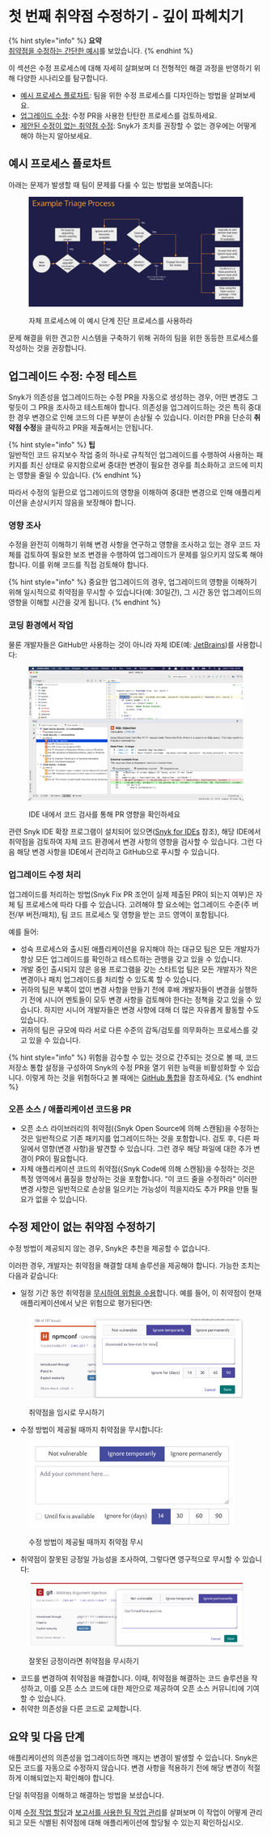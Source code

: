 # 첫 번째 취약점 수정하기 - 깊이 파헤치기

{% hint style="info" %}
**요약**\
[취약점을 수정하는 간단한 예시](fix-your-first-vulnerability.md)를 보았습니다.
{% endhint %}

이 섹션은 수정 프로세스에 대해 자세히 살펴보며 더 전형적인 해결 과정을 반영하기 위해 다양한 시나리오를 탐구합니다.

* [예시 프로세스 플로차트](fix-your-first-vulnerability-deeper-dive.md#example-process-flowchart): 팀을 위한 수정 프로세스를 디자인하는 방법을 살펴보세요.
* [업그레이드 수정](fix-your-first-vulnerability-deeper-dive.md#fix-by-upgrade-test-your-fixes): 수정 PR을 사용한 탄탄한 프로세스를 검토하세요.
* [제안된 수정이 없는 취약점 수정](fix-your-first-vulnerability-deeper-dive.md#fixing-a-vulnerability-with-no-suggested-fix): Snyk가 조치를 권장할 수 없는 경우에는 어떻게 해야 하는지 알아보세요.

## 예시 프로세스 플로차트

아래는 문제가 발생할 때 팀이 문제를 다룰 수 있는 방법을 보여줍니다:

<figure><img src="../../.gitbook/assets/image (371).png" alt="단계 진단 프로세스를 팀의 프로세스에 사용하라"><figcaption><p>자체 프로세스에 이 예시 단계 진단 프로세스를 사용하라</p></figcaption></figure>

문제 해결을 위한 견고한 시스템을 구축하기 위해 귀하의 팀을 위한 동등한 프로세스를 작성하는 것을 권장합니다.

## 업그레이드 수정: 수정 테스트

Snyk가 의존성을 업그레이드하는 수정 PR을 자동으로 생성하는 경우, 어떤 변경도 그렇듯이 그 PR을 조사하고 테스트해야 합니다. 의존성을 업그레이드하는 것은 특히 중대한 경우 변경으로 인해 코드의 다른 부분이 손상될 수 있습니다. 이러한 PR을 단순히 **취약점 수정**을 클릭하고 PR을 제출해서는 안됩니다.

{% hint style="info" %}
**팁**\
일반적인 코드 유지보수 작업 중의 하나로 규칙적인 업그레이드를 수행하여 사용하는 패키지를 최신 상태로 유지함으로써 중대한 변경이 필요한 경우를 최소화하고 코드에 미치는 영향을 줄일 수 있습니다.
{% endhint %}

따라서 수정의 일환으로 업그레이드의 영향을 이해하여 중대한 변경으로 인해 애플리케이션을 손상시키지 않음을 보장해야 합니다.

### 영향 조사

수정을 완전히 이해하기 위해 변경 사항을 연구하고 영향을 조사하고 있는 경우 코드 자체를 검토하여 필요한 보조 변경을 수행하여 업그레이드가 문제를 일으키지 않도록 해야 합니다. 이를 위해 코드를 직접 검토해야 합니다.

{% hint style="info" %}
중요한 업그레이드의 경우, 업그레이드의 영향을 이해하기 위해 일시적으로 취약점을 무시할 수 있습니다(예: 30일간), 그 시간 동안 업그레이드의 영향을 이해할 시간을 갖게 됩니다.
{% endhint %}

### 코딩 환경에서 작업

물론 개발자들은 GitHub만 사용하는 것이 아니라 자체 IDE(예: [JetBrains](../../scm-ide-and-ci-cd-integrations/snyk-ide-plugins-and-extensions/jetbrains-plugins/))를 사용합니다:

<figure><img src="../../.gitbook/assets/image (387) (1).png" alt="IDE 내에서 코드 검사를 통해 PR 영향을 확인하세요"><figcaption><p>IDE 내에서 코드 검사를 통해 PR 영향을 확인하세요</p></figcaption></figure>

관련 Snyk IDE 확장 프로그램이 설치되어 있으면([Snyk for IDEs](../../scm-ide-and-ci-cd-integrations/snyk-ide-plugins-and-extensions/) 참조), 해당 IDE에서 취약점을 검토하여 자체 코드 환경에서 변경 사항의 영향을 검사할 수 있습니다. 그런 다음 해당 변경 사항을 IDE에서 관리하고 GitHub으로 푸시할 수 있습니다.

### 업그레이드 수정 처리

업그레이드를 처리하는 방법(Snyk Fix PR 조언이 실제 제출된 PR이 되는지 여부)은 자체 팀 프로세스에 따라 다를 수 있습니다. 고려해야 할 요소에는 업그레이드 수준(주 버전/부 버전/패치), 팀 코드 프로세스 및 영향을 받는 코드 영역이 포함됩니다.

예를 들어:

* 성숙 프로세스와 출시된 애플리케이션을 유지해야 하는 대규모 팀은 모든 개발자가 항상 모든 업그레이드를 확인하고 테스트하는 관행을 갖고 있을 수 있습니다.
* 개발 중인 출시되지 않은 응용 프로그램을 갖는 스타트업 팀은 모든 개발자가 작은 변경이나 패치 업그레이드를 처리할 수 있도록 할 수 있습니다.
* 귀하의 팀은 부록이 없이 변경 사항을 만들기 전에 후배 개발자들이 변경을 실행하기 전에 시니어 멘토들이 모두 변경 사항을 검토해야 한다는 정책을 갖고 있을 수 있습니다. 하지만 시니어 개발자들은 변경 사항에 대해 더 많은 자유롭게 활동할 수도 있습니다.
* 귀하의 팀은 규모에 따라 서로 다른 수준의 감독/검토를 의무화하는 프로세스를 갖고 있을 수 있습니다.

{% hint style="info" %}
위험을 감수할 수 있는 것으로 간주되는 것으로 볼 때, 코드 저장소 통합 설정을 구성하여 Snyk의 수정 PR을 열기 위한 능력을 비활성화할 수 있습니다. 이렇게 하는 것을 위험하다고 볼 때에는 [GitHub 통합](../../scm-ide-and-ci-cd-integrations/snyk-scm-integrations/github.md)을 참조하세요.
{% endhint %}

### 오픈 소스 / 애플리케이션 코드용 PR

* 오픈 소스 라이브러리의 취약점({Snyk Open Source에 의해 스캔됨)을 수정하는 것은 일반적으로 기존 패키지를 업그레이드하는 것을 포함합니다. 검토 후, 다른 파일에서 영향(변경 사항)을 발견할 수 있습니다. 그런 경우 해당 파일에 대한 추가 변경이 PR이 필요합니다.
* 자체 애플리케이션 코드의 취약점({Snyk Code에 의해 스캔됨)을 수정하는 것은 특정 영역에서 품질을 향상하는 것을 포함합니다. “이 코드 줄을 수정하라” 이러한 변경 사항은 일반적으로 손상을 일으키는 가능성이 적을지라도 추가 PR을 만들 필요가 없을 수 있습니다.

## 수정 제안이 없는 취약점 수정하기

수정 방법이 제공되지 않는 경우, Snyk은 추천을 제공할 수 없습니다.

이러한 경우, 개발자는 취약점을 해결할 대체 솔루션을 제공해야 합니다. 가능한 조치는 다음과 같습니다:

* 일정 기간 동안 취약점을 [무시하여 위험을 수용](../../manage-risk/prioritize-issues-for-fixing/ignore-issues/)합니다. 예를 들어, 이 취약점이 현재 애플리케이션에서 낮은 위험으로 평가된다면:

<figure><img src="../../.gitbook/assets/Screenshot 2022-07-20 at 16.48.59.png" alt="취약점을 임시로 무시하기"><figcaption><p>취약점을 임시로 무시하기</p></figcaption></figure>

* 수정 방법이 제공될 때까지 취약점을 무시합니다:

<figure><img src="../../.gitbook/assets/image (70) (4) (1).png" alt="수정 방법이 제공될 때까지 취약점 무시"><figcaption><p>수정 방법이 제공될 때까지 취약점 무시</p></figcaption></figure>

* 취약점이 잘못된 긍정일 가능성을 조사하여, 그렇다면 영구적으로 무시할 수 있습니다:

<figure><img src="../../.gitbook/assets/Screenshot 2022-07-20 at 16.46.09.png" alt="잘못된 긍정이라면 취약점을 무시하기"><figcaption><p>잘못된 긍정이라면 취약점을 무시하기</p></figcaption></figure>

* 코드를 변경하여 취약점을 해결합니다. 이때, 취약점을 해결하는 코드 솔루션을 작성하고, 이를 오픈 소스 코드에 대한 제안으로 제공하여 오픈 소스 커뮤니티에 기여할 수 있습니다.
* 취약한 의존성을 다른 코드로 교체합니다.

## 요약 및 다음 단계

애플리케이션의 의존성을 업그레이드하면 깨지는 변경이 발생할 수 있습니다. Snyk은 모든 코드를 자동으로 수정하지 않습니다. 변경 사항을 적용하기 전에 해당 변경이 적절하게 이해되었는지 확인해야 합니다.

단일 취약점을 이해하고 해결하는 방법을 보셨습니다.

이제 [수정 작업 할당](assign-fix-work.md)과 [보고서를 사용한 팀 작업 관리](use-reports-in-managing-risk.md)를 살펴보며 이 작업이 어떻게 관리되고 모든 식별된 취약점에 대해 애플리케이션에 할당될 수 있는지 확인하십시오.